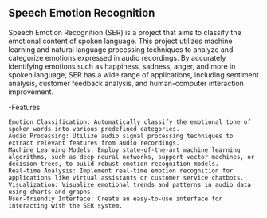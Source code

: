 ## Speech Emotion Recognition

Speech Emotion Recognition (SER) is a project that aims to classify the emotional content of spoken language. This project utilizes machine learning and natural language processing techniques to analyze and categorize emotions expressed in audio recordings. By accurately identifying emotions such as happiness, sadness, anger, and more in spoken language, SER has a wide range of applications, including sentiment analysis, customer feedback analysis, and human-computer interaction improvement.

-Features

    Emotion Classification: Automatically classify the emotional tone of spoken words into various predefined categories.
    Audio Processing: Utilize audio signal processing techniques to extract relevant features from audio recordings.
    Machine Learning Models: Employ state-of-the-art machine learning algorithms, such as deep neural networks, support vector machines, or decision trees, to build robust emotion recognition models.
    Real-time Analysis: Implement real-time emotion recognition for applications like virtual assistants or customer service chatbots.
    Visualization: Visualize emotional trends and patterns in audio data using charts and graphs.
    User-friendly Interface: Create an easy-to-use interface for interacting with the SER system.
